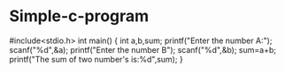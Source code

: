 # Simple-c-program
#include<stdio.h>
int main()
{
int a,b,sum;
printf("Enter the number A:");
scanf("%d",&a);
printf("Enter the number B");
scanf("%d",&b);
sum=a+b;
printf("The sum of two number's is:%d",sum);
}
